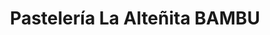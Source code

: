 ---
title: "Pastelería La Alteñita BAMBU"
url: /ciudad-satelite/pasteleria-la-altenita-bambu/
shop: pastelería
---